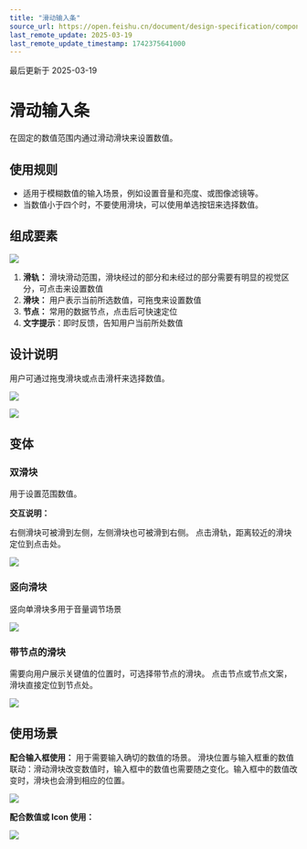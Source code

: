 ```yaml
---
title: "滑动输入条"
source_url: https://open.feishu.cn/document/design-specification/component---data-entry/slider
last_remote_update: 2025-03-19
last_remote_update_timestamp: 1742375641000
---
```

最后更新于 2025-03-19

# 滑动输入条
在固定的数值范围内通过滑动滑块来设置数值。

## 使用规则

- 适用于模糊数值的输入场景，例如设置音量和亮度、或图像滤镜等。
- 当数值小于四个时，不要使用滑块，可以使用单选按钮来选择数值。

## 组成要素

![](https://sf3-cn.feishucdn.com/obj/open-platform-opendoc/1489041fe525089e5c2e69ed06304460_lZGjfsHUiE.png?height=696&lazyload=true&maxWidth=600&width=2048)
1. **滑轨：** 滑块滑动范围，滑块经过的部分和未经过的部分需要有明显的视觉区分，可点击来设置数值
1. **滑块：** 用户表示当前所选数值，可拖曳来设置数值
1. **节点：** 常用的数据节点，点击后可快速定位
1. **文字提示**：即时反馈，告知用户当前所处数值

## 设计说明

用户可通过拖曳滑块或点击滑杆来选择数值。

![](https://sf3-cn.feishucdn.com/obj/open-platform-opendoc/4beb69cadc15a6fb95779e679af7531b_6P6OejfZLA.png?height=522&lazyload=true&maxWidth=600&width=2048)

![](https://sf3-cn.feishucdn.com/obj/open-platform-opendoc/9cc491e225b7b596d0224a054c7258db_8gzSzMldcQ.png?height=654&lazyload=true&maxWidth=600&width=2048)

## 变体

### 双滑块

用于设置范围数值。

**交互说明：**

右侧滑块可被滑到左侧，左侧滑块也可被滑到右侧。
点击滑轨，距离较近的滑块定位到点击处。

![](https://sf3-cn.feishucdn.com/obj/open-platform-opendoc/01ee3711a5f71514137a4ca8a14e37f5_QiQzYjBbSy.png?height=464&lazyload=true&maxWidth=600&width=2048)

### 竖向滑块

竖向单滑块多用于音量调节场景

![](https://sf3-cn.feishucdn.com/obj/open-platform-opendoc/8604db4e04fd660d29c4627db7d0fc53_MuP6rR4XWB.png?height=480&lazyload=true&maxWidth=600&width=2048)

### 带节点的滑块

需要向用户展示关键值的位置时，可选择带节点的滑块。
点击节点或节点文案，滑块直接定位到节点处。

![](https://sf3-cn.feishucdn.com/obj/open-platform-opendoc/600cdff12e520485eeceb43de295eac0_nl3s6njl0n.png?height=386&lazyload=true&maxWidth=600&width=2048)

## 使用场景

**配合输入框使用：**
用于需要输入确切的数值的场景。
滑块位置与输入框重的数值联动：滑动滑块改变数值时，输入框中的数值也需要随之变化。输入框中的数值改变时，滑块也会滑到相应的位置。

![](https://sf3-cn.feishucdn.com/obj/open-platform-opendoc/3b77994adce0ea4003ed7503ebbe9e97_LgLmeIXiuB.png?height=224&lazyload=true&maxWidth=600&width=2048)

**配合数值或 Icon 使用：**

![](https://sf3-cn.feishucdn.com/obj/open-platform-opendoc/7eaa5feb09fd181323a69c374f889db3_b7T2gjbMjB.png?height=312&lazyload=true&maxWidth=600&width=2048)
